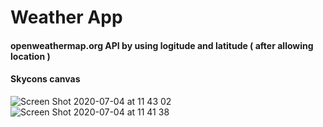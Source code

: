 # Weather App

#### openweathermap.org API by using logitude and latitude ( after allowing location )
#### Skycons canvas 
 
![Screen Shot 2020-07-04 at 11 43 02](https://user-images.githubusercontent.com/21170255/86509013-6bb2cc00-bded-11ea-8b09-9954a1ba3cde.jpg)
![Screen Shot 2020-07-04 at 11 41 38](https://user-images.githubusercontent.com/21170255/86509018-766d6100-bded-11ea-8cad-1544b8c0521e.jpg)
